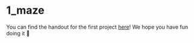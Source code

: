 # 1_maze
You can find the handout for the first project [here](https://docs.google.com/document/d/1zmuEwOYzp3TY7nBH14lmK6e2g7I9xAIVu58YVypgXL8/edit?usp=sharing)! We hope you have fun doing it 🌟
